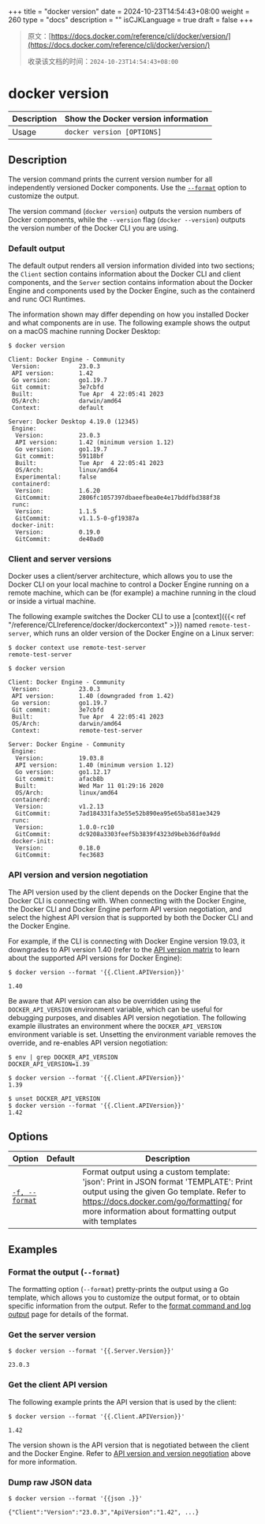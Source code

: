 +++
title = "docker version"
date = 2024-10-23T14:54:43+08:00
weight = 260
type = "docs"
description = ""
isCJKLanguage = true
draft = false
+++

> 原文：[https://docs.docker.com/reference/cli/docker/version/](https://docs.docker.com/reference/cli/docker/version/)
>
> 收录该文档的时间：`2024-10-23T14:54:43+08:00`

# docker version

| Description | Show the Docker version information |
| :---------- | ----------------------------------- |
| Usage       | `docker version [OPTIONS]`          |

## Description

The version command prints the current version number for all independently versioned Docker components. Use the [`--format`](https://docs.docker.com/reference/cli/docker/version/#format) option to customize the output.

The version command (`docker version`) outputs the version numbers of Docker components, while the `--version` flag (`docker --version`) outputs the version number of the Docker CLI you are using.

### Default output

The default output renders all version information divided into two sections; the `Client` section contains information about the Docker CLI and client components, and the `Server` section contains information about the Docker Engine and components used by the Docker Engine, such as the containerd and runc OCI Runtimes.

The information shown may differ depending on how you installed Docker and what components are in use. The following example shows the output on a macOS machine running Docker Desktop:



```console
$ docker version

Client: Docker Engine - Community
 Version:           23.0.3
 API version:       1.42
 Go version:        go1.19.7
 Git commit:        3e7cbfd
 Built:             Tue Apr  4 22:05:41 2023
 OS/Arch:           darwin/amd64
 Context:           default

Server: Docker Desktop 4.19.0 (12345)
 Engine:
  Version:          23.0.3
  API version:      1.42 (minimum version 1.12)
  Go version:       go1.19.7
  Git commit:       59118bf
  Built:            Tue Apr  4 22:05:41 2023
  OS/Arch:          linux/amd64
  Experimental:     false
 containerd:
  Version:          1.6.20
  GitCommit:        2806fc1057397dbaeefbea0e4e17bddfbd388f38
 runc:
  Version:          1.1.5
  GitCommit:        v1.1.5-0-gf19387a
 docker-init:
  Version:          0.19.0
  GitCommit:        de40ad0
```

### Client and server versions

Docker uses a client/server architecture, which allows you to use the Docker CLI on your local machine to control a Docker Engine running on a remote machine, which can be (for example) a machine running in the cloud or inside a virtual machine.

The following example switches the Docker CLI to use a [context]({{< ref "/reference/CLIreference/docker/dockercontext" >}}) named `remote-test-server`, which runs an older version of the Docker Engine on a Linux server:



```console
$ docker context use remote-test-server
remote-test-server

$ docker version

Client: Docker Engine - Community
 Version:           23.0.3
 API version:       1.40 (downgraded from 1.42)
 Go version:        go1.19.7
 Git commit:        3e7cbfd
 Built:             Tue Apr  4 22:05:41 2023
 OS/Arch:           darwin/amd64
 Context:           remote-test-server

Server: Docker Engine - Community
 Engine:
  Version:          19.03.8
  API version:      1.40 (minimum version 1.12)
  Go version:       go1.12.17
  Git commit:       afacb8b
  Built:            Wed Mar 11 01:29:16 2020
  OS/Arch:          linux/amd64
 containerd:
  Version:          v1.2.13
  GitCommit:        7ad184331fa3e55e52b890ea95e65ba581ae3429
 runc:
  Version:          1.0.0-rc10
  GitCommit:        dc9208a3303feef5b3839f4323d9beb36df0a9dd
 docker-init:
  Version:          0.18.0
  GitCommit:        fec3683
```

### API version and version negotiation

The API version used by the client depends on the Docker Engine that the Docker CLI is connecting with. When connecting with the Docker Engine, the Docker CLI and Docker Engine perform API version negotiation, and select the highest API version that is supported by both the Docker CLI and the Docker Engine.

For example, if the CLI is connecting with Docker Engine version 19.03, it downgrades to API version 1.40 (refer to the [API version matrix](https://docs.docker.com/reference/api/engine/#api-version-matrix) to learn about the supported API versions for Docker Engine):



```console
$ docker version --format '{{.Client.APIVersion}}'

1.40
```

Be aware that API version can also be overridden using the `DOCKER_API_VERSION` environment variable, which can be useful for debugging purposes, and disables API version negotiation. The following example illustrates an environment where the `DOCKER_API_VERSION` environment variable is set. Unsetting the environment variable removes the override, and re-enables API version negotiation:



```console
$ env | grep DOCKER_API_VERSION
DOCKER_API_VERSION=1.39

$ docker version --format '{{.Client.APIVersion}}'
1.39

$ unset DOCKER_API_VERSION
$ docker version --format '{{.Client.APIVersion}}'
1.42
```

## Options

| Option                                                       | Default | Description                                                  |
| ------------------------------------------------------------ | ------- | ------------------------------------------------------------ |
| [`-f, --format`](https://docs.docker.com/reference/cli/docker/version/#format) |         | Format output using a custom template: 'json': Print in JSON format 'TEMPLATE': Print output using the given Go template. Refer to https://docs.docker.com/go/formatting/ for more information about formatting output with templates |

## Examples

### Format the output (`--format`)

The formatting option (`--format`) pretty-prints the output using a Go template, which allows you to customize the output format, or to obtain specific information from the output. Refer to the [format command and log output](https://docs.docker.com/config/formatting/) page for details of the format.

### Get the server version



```console
$ docker version --format '{{.Server.Version}}'

23.0.3
```

### Get the client API version

The following example prints the API version that is used by the client:



```console
$ docker version --format '{{.Client.APIVersion}}'

1.42
```

The version shown is the API version that is negotiated between the client and the Docker Engine. Refer to [API version and version negotiation](https://docs.docker.com/reference/cli/docker/version/#api-version-and-version-negotiation) above for more information.

### Dump raw JSON data



```console
$ docker version --format '{{json .}}'

{"Client":"Version":"23.0.3","ApiVersion":"1.42", ...}
```
